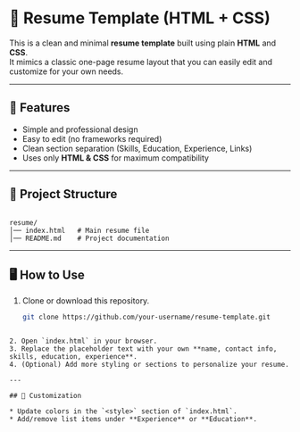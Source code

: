 # 📄 Resume Template (HTML + CSS)

This is a clean and minimal **resume template** built using plain **HTML** and **CSS**.  
It mimics a classic one-page resume layout that you can easily edit and customize for your own needs.  

---

## 🚀 Features
- Simple and professional design  
- Easy to edit (no frameworks required)  
- Clean section separation (Skills, Education, Experience, Links)  
- Uses only **HTML & CSS** for maximum compatibility  

---

## 📂 Project Structure
```

resume/
│── index.html   # Main resume file
│── README.md    # Project documentation

````

---

## 🖥️ How to Use
1. Clone or download this repository.  
   ```bash
   git clone https://github.com/your-username/resume-template.git
````

2. Open `index.html` in your browser.
3. Replace the placeholder text with your own **name, contact info, skills, education, experience**.
4. (Optional) Add more styling or sections to personalize your resume.

---

## 🎨 Customization

* Update colors in the `<style>` section of `index.html`.
* Add/remove list items under **Experience** or **Education**.
